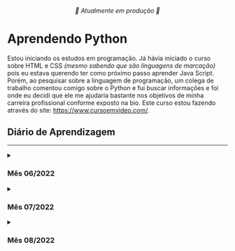 <h6 align="center"> 🚧 Atualmente em produção 🚧 </h6>
<h1> Aprendendo Python </h1>

Estou iniciando os estudos em programação.
Já hávia iniciado o curso sobre HTML e CSS _(mesmo sabendo que são linguagens de marcação)_ pois eu estava querendo ter como próximo passo aprender Java Script. Porém, ao pesquisar sobre a linguagem de programação, um colega de trabalho comentou comigo sobre o Python e fui buscar informações e foi onde eu decidi que ele me ajudaria bastante nos objetivos de minha carreira profissional conforme exposto na bio.
<a> Este curso estou fazendo através do site: <https://www.cursoemvideo.com/>.</a>

<h2>Diário de Aprendizagem</h2>

---
<details>
<summary><h3>Mês 06/2022</h3></summary>
<details>   
   <summary>03/06/2022</summary>
   
* Aprendi como subir finalmente do PyCharm para o GitHub, eu havia feito sem querer inicialmente, mas agora entendi como funciona a ferramenta.
* Aprendi a estilizar um pouco melhor o GitHub para ficar mais amigável aos parceiros que quiserem colaborar comigo. _(Sejam todos bem vindos)_
</details>

<details>   
   <summary>04/06/2022</summary>

* Por não ter conseguido resolver o exercício 86 e 87 tão satisfatóriamente quanto eu gostaria, eu decidi reassistir às aulas 17 e 18 do curso em vídeo. (Assisti também alguns exercícios pois dentro dos exercícios às vezes o professor insere informações importantes.)
    * Aula 17: [link para a aula](<https://www.cursoemvideo.com/curso/python-3-mundo-3/aulas/listas-em-python/modulos/listas-parte-1/>)
    * Aula 18: [link para a aula](<https://www.cursoemvideo.com/curso/python-3-mundo-3/aulas/listas-em-python/modulos/listas-parte-2/>)
* Entendi que meu erro no exercício 86 foi de não deixar preparada a variável "matriz_numeros" já com os números zerados, devendo serem só substituídos. Pois por mais que o professor guanabara tivesse dito, eu tentei (teimosamente) inserir as informações com o método <code>.append()</code>, visto que eu não havia preenchido a variável com "0".
* Foi importante também que por falta de praticar a manipulação de string's eu havia esquecido como deixar um resultado da forma como eu quero como por exemplo o resultado ser em 5 caractéres e centralizado, usando o comando <code>:^5</code>.
</details>

<details>   
   <summary>08/06/2022</summary>

* No final de semana do dia 04/06, fiquei bastante ruim com uma gripe muito forte. Até suspeitei de COVID, mas graças a Deus o resultado foi negativo para a doença mas vamos lá, sem chorumelas!
* Na atualização de hoje é que fui cair na real que a variável <code>matriz_numeros[l][c]</code> onde <code>[l][c]</code> trata-se dos respectivos índices dos valores da variável. Depois que entendi isso ficou mais fácil, mesmo assim, precisei assistir o vídeo da resolução do exercício mais uma vez para consertar alguns erros. Identifiquei também que cada vez que faço comentários sobre cada passo, consigo absorver melhor o conhecimento do que estou fazendo.
* Estou também apendendo e mexer no aplicativo notion do site <notion.so>, muito bacana. Dá pra fazer muita coisa nele!
</details>

<details>   
   <summary>18/06/2022</summary>

* Fiquei bastante dia sem estudar e isso me deixou muito triste comigo mesmo, me mantenho empenhado em aprender, porém, a desculpa dessa vez foi a visita de meu pai que chegou de viagem e como vejo ele poucas vezes no ano, dei prioridade a ele.
* Hoje finalizei os exercícios 088 e 089. Fiquei bravo comigo mesmo pois percebi que fiz o exercício 088 mais copiando do que de fato aprendendo, sorte a minha que me exijo bastante comentando cada string o que me ajuda a absorver as informações.
* No Exercício 088: Apesar de copiar, pode reparar que fiz ao meu modo o que deu um toque de originalidade. Eu havia me esquecido do detalhe em fazer a cópia da lista que usa o serguinte termo <code>[:]</code>. Isso é muito importante na manipulação das listas. Esse termo quer dizer cópia e se assemelha bastante à manipulação de strings onde ao ter uma string qualquer com uma informação, podemos colocar que queremos do índice 3 até o índice 5 <code>[3:5]</code> ou do índice 4 até o final da string <code>[4:]</code>.
* No Exercício 089: Pode observar que fiz ao meu modo, onde gostei mais da minha solução à solução do prof. Guanabara, pois pude praticar mais a manipulação das listas e, mesmo que na lista composta dele tenha uma lista a mais, eu conseguiria inseri-la com facilidade. Só não fiz por não me parecer lógico criá-la (sei que se trata de exercício, mas achei que dessa forma pratiquei mais).
* Gostei também de relembrar a manipulação das strings, visto que tenho quase "toc" por ver tabelas desorganizadas. 
```Python
print(f'{i:<4}{a[0]:<15}{a[3]:>4.1f}')
```
</details>

<details>   
   <summary>20/06/2022</summary>

* Hoje consegui somente assistir a aula 19 do curso de Python do curso em vídeo, fiz diversas anotações das quais vou compartilhar com vocês aqui embaixo.
    * Link para a [Aula 19](https://www.cursoemvideo.com/curso/python-3-mundo-3/aulas/dicionarios-em-python/modulos/dicionarios/)


<h5>Dicionário</h5>

* Os dicionários são descritos em <code>{}</code>.

* Para adicionar novas chaves (keys) à lista com dicionários, não é necessário usar o <code>append()</code>, basta declarar o novo elemento como no exemplo:

```Python
In[]
dados = {'nome': 'Thiago', 'idade': 35}
dados['sexo'] = 'M'
print(dados)

Out[]
{'nome': 'Thiago', 'idade': 35, 'sexo': 'M'}
```

* Para remover os dados, podemos usar o parâmetro <code>del()</code>.

```Python
In[]
dados = {'nome': 'Thiago', 'idade': 35, 'sexo': 'M'}
dados del ['idade']

print(dados)

Out[]
{'nome': 'Thiago', 'sexo': 'M'}
``` 

* Outra forma de se fazer um dicionário é:

```Python
filme = {'título = Stars Wars
         'ano' = 1977
         'diretor' = 'Geroge Lucas'}
```
O elementos como ‘título’, ‘ano’ e ‘diretor’, são conhecidos no python como chaves (Key’s)

* É importante identificarmos as diferenças entre: Values, Keys e Items. Conforme demonstrações baixo:
  * <code>Values</code>, são as infomações de dentro das keys
  * As <code>Keys</code> são semelhantes aos índices em uma lista.
  * Os <code>Items</code> são todas as informações da lista como Keys e Values. São muito bem utilizadas nas estruturas de repetições.
  
* Nas estruturas de repetições, podemos misturar as 3 formas de estruturas (tuplas, listas e dicionários) podendo ser criado criado uma lista de locadoras (por exemplo) e cada índice dessa lista possuir um dicionário com Keys informando o título, o ano e o diretor.
  
Ou seja um <code>print()</code> nessa estrutura seria da seguinte maneira:

```Python
locadora = [{'titulo': 'Star Wars', 'ano': 1977, 'diretor': 'George Lucas'}, {{'titulo': 'Avangers', 'ano': 2012, 'diretor': 'Joss Whedon'}

In[]
print(locadora[0]['ano'])
print(locadora[1]['titulo'])

Out[]
1977
Avangers
```
 
* No caso de criar cópias de dicionários ou inserir um dicionário dentro de uma lista, temos que fazer da seguinte maneira:

```Python
In[]

estado = dict()  # Cria o dicionário "estado".
brasil = list()  # Cria uma lista "brasil".

for c in range(3):  # Laço de repetição para receber inputs
    estado['uf'] = str(input('Unidade Federativa: '))  # Captura informação para inserir dentro do dicionário "estado" na key 'uf'.
    estado['sigla'] = str(input('Sigla do estado: '))  # Captura informação para inserir dentro do dicionario " estado na key 'sigla'.
    brasil.append(estado.copy())  # INSERE UMA CÓPIA DO ESTADO DENTRO DA LISTA BRASIL. ANTES QUANDO INSERIAMOS UMA LISTA DENTRO DA OUTRA USÁVAMOS O FATIAMENTO DE STRING [:].
    
for e in brasil:  # Cria laço de repetição para ler dentro da lista brasil.
    for u, s in e.items():  # Cria laço de repetição para ler dentro dos dicionários que estão dentro da lista brasil (utilizo o "e" e não o estado, pois ele está subordinado (identado) ao "for" acima.)
        print(f'O campo {u} tem valor {s}')  # Imprime os resultados dos dicionários em f'string.


Terminal[]

Unidade Federativa: "MATO GROSSO"
Sigla do estado: "MT"
Unidade Federativa: "SÃO PAULO"
Sigla do estado: "SP"
Unidade Federativa: "ACRE"
Sigla do estado: "AC"

Out[]

O campo uf tem valor MATO GROSSO
O campo sigla tem valor MT
O campo uf tem valor SÃO PAULO
O campo sigla tem valor SP
O campo uf tem valor ACRE
O campo sigla tem valor AC

```
Como podemos observar no caso de listas usávamos o fatiamento de string que demosntra o total da string <code>[:]</code>. Para dicionários usa o métido próprio chamado <code>copy()</code>.

*  Aprendi também a realçar blocos de código em _markdown_, para ficar mais amigável o entendimento com vocês. Muito legal.
</details>

<details>   
   <summary>25/06/2022</summary>

* Hoje somente criei os exercícios, nem tentei executá-los pois tive um dia bastante corrido e gostaria de ao menos ter deixado isso pronto hoje. Sei que foi bastante rapido, porém, me comprometo no próximo commit ter um progresso melhor.
</details>

<details>   
   <summary>26/06/2022</summary>

* Na resolução dos exercícios de hoje, fiz com facilidade o exercício 090, porém o 091 tive dificuldades pois além do professor ensinar um novo import, eu estava tentando criar dicionários com nome e jogo para depois inserir no dicionário, como não consegui, tentei fazer como na explicação da aula 19 e fazer como lista, porém, sem sucesso.
Mas pude perceber que não é o caminho totalmente errado, pois no import do <code>operator</code>, ele tranforma o dicionário em lista, pois inicialmente o prof. Guanabara até chegou de orientar a colocar o "ranking" como dicionário e o <code>operator</code> transformou o dicionário em lista. Com isso, me despertou a curiosidade de fazer como eu estava imaginando, bater um pouco a cabeça e tentar concluir o exercício como fiz inicialmente e depois usar o método <code>sort()</code> na lista de cada jogada.
</details>

<details>   
   <summary>28/06/2022</summary>

* Hoje senti muita facilidade em ambos os exercícios:
    * Exercício 092:
    * Notei que o prof. Guanabara, utilizou um import diferente do que vinha utilizando como aconteceu nos exercícios 032 e 039 (não li sobre o import do <code>datetime</code> que ele utilizou dessa vez);
    * Notei também que fiz codei diferente dele, conforme abaixo.
```python
Prof_Guanabara[]
trabalhador = dict()
trabalhador['nome'] = str(input('Nome: '))
...

Thiago[]
trabalhador = {'nome': str(input('Nome: ')).strip().upper(),
               'idade': date.today().year - int(input('Ano de nascimento: ')),
               'ctps': int(input('Nº CTPS (0 se não tem): '))}

```
   
   * Exercício 093:
      * Fizemos um pouco diferentes, porém dessa vez, gostei mais da minha solução, visto que tive a atenção de enumerar para o usuário preencher no relatório a informação da primeira partida mostrando o número 1 e o prof. fez mostrando o índice da lista (deu mólim professor. rsrsrs. Abçs).
      * Outro detalhe que gostei mais também, foi que no último _print_, pude treinar utilizando a toda a parte do fatiamento mesclando key com chave. Foi muito legal.
</details>
</details>


<details>
  
<summary><h3>Mês 07/2022</h3></summary>
<details>
   <summary>02/07/2022</summary>

* Solucionei o exercício 094. Foi muito divertido resolver ele, apesar de quebrar um pouco a cabeça. A primeira parte que foi de escrever o programa em si, foi até facil, fazendo as validações e tudo mais.

* Na hora de imprirmir os resultados foi que quebrei um pouco mais a cabeça, foi bom que aprendi sozinho uma forma diferente da que o prof. Guanabara ensina e gostei de fazê-lo dessa forma, por isso até permaneci desse jeito.
</details>

<details>
   <summary>13/07/2022</summary>
   
* Assisti a aula 20 do mundo 3 do curso em vídeo, muito bom aprendi sobre funções sem parâmetros, com parâmetros e com listas.
    * Segue link para [Aula 20](<https://www.cursoemvideo.com/curso/python-3-mundo-3/aulas/funcoes-em-python/modulos/funcoes-parte-1/>)

* Compartilhando o aprendizado...
    * Para criar uma função basta chamar o método <code>def()</code>, simples assim e assim criar diversas *rotinas* que o programa irá te ajudar fazer.

* Função sem Parâmetros: Para chamar uma função sem parâmetros, basta chamar o método <code>def()</code>, descrever o nome da função, colocar os <code>()</code> e abaixo e aninhado (identado), programar a função a ser criada. Ex:
        
```python
IN[]

def lin():
print('-' * 30)
# O Python pede duas linhas após as funções


lin()
print('  THIAGO PINTO É BOM ')
lin()

OUT[]
------------------------------
  THIAGO PINTO É BOM 
------------------------------
```

* Função *com* Parâmetros: Para chamar uma função com parâmetros, basta chamar o método <code>def</code>, descrever o nome da função, colocar os <code>()</code> onde dentro dele estará o nome do parâmetro a ser colocado na função ex: <code>(txt)</code> e abaixo e aninhado (identado), programar a função a ser criada. Ex:
        
        
```python

IN[]


def título(txt):
    print('-' * 30)
    print(txt)
    print('-' * 30)


título('   THIAGO É MUITO BOM!    ')

OUT[]
------------------------------
   THIAGO É MUITO BOM!    
------------------------------
```

* outros exemplos de parâmetros são:
    
```python
IN[]


def soma(a, b):
    s = a + b
    print(s)


# Programa Principal
soma(4, 5)
soma(8, 9)
soma(2, 1)
soma(b=3, a=18)  # Pode-se inclusive indicar qual é cada parâmetro, inclusive sem seguir a ordem de parâmetros criada na função.

"""# soma(4)"""  # Essa função dará erro, pois a função criada, pede dois parâmetros "(a, b) e foi colocado somente 1 "4".


OUT[]

9
17
3
21
```

```python
IN[]

def soma(a, b):
    print(f'A = {a} e B = {b}')
    s = a + b
    print(f'A soma de A + B é: {s}')
    print(s)


# Programa Principal
soma(b=4, a=5)

OUT[]
A = 5 e B = 4
A soma de A + B é: 9
9
```

* Podemos também empacotar funções (coisa que várias linguagens não fazem) onde a única diferença da forma anterior é somente colocar um "*" antes do nome do parâmetro como nos exemplos abaixo.

```python
IN[]

def contador(* núm):
    print(núm)


contador(5, 6, 9)
contador(3, 2, 1)
contador(9, 8, 5, 1, 3, 8, 7)

OUT[]

(5, 6, 9)
(3, 2, 1)
(9, 8, 5, 1, 3, 8, 7)

```

```python
IN[]

def contador(* núm):
    for valor in núm:
        print(f'{valor} | ', end='')
    print('FIM!')


contador(5, 6, 9)
contador(3, 2, 1)
contador(9, 8, 5, 1, 3, 8, 7)

OUT[]
5 | 6 | 9 | FIM!
3 | 2 | 1 | FIM!
9 | 8 | 5 | 1 | 3 | 8 | 7 | FIM!
```

```python
IN[]
def contador(* núm):
    tam = len(núm)
    print(f'Recebi os valores {núm} eles tem o tamanho de {tam} números.')


contador(5, 6, 9)
contador(3, 2, 1, 0)
contador(9, 8, 5, 1, 3, 8, 7)

OUT[]
Recebi os valores (5, 6, 9) eles tem o tamanho de 3 números.
Recebi os valores (3, 2, 1, 0) eles tem o tamanho de 4 números.
Recebi os valores (9, 8, 5, 1, 3, 8, 7) eles tem o tamanho de 7 números.
```

* Função com listas: Essas funções vão ser bastante úteis, visto que nas formas anteriores, os resultados das funções saem como tuplas. Porém da forma abaixo, elas saem como lista o que pode ser interessante para criar diversas funções bem específicas. veja alguns exemplos.
    
    
```python
IN[]
def dobra(lst):
    pos = 0
    while pos < len(lst):
        lst[pos] *= 2
        pos += 1


valores = [6, 3, 9, 1, 0, 2]
dobra(valores)
print(valores)

OUT[]
[12, 6, 18, 2, 0, 4]
```

```python
IN[]

def soma(* valores):
    s = 0
    for num in valores:
        s += num
    print(f'Somando os valores{valores}, temos {s}.')


soma(5, 2)
soma(2, 9, 4)


OUT[]

Somando os valores(5, 2), temos 7.
Somando os valores(2, 9, 4), temos 15.
```

* Aproveitei o embalo e já fiz o exercício 096 que foi bastante intuitivo, pois agora tenho que me forçar a pensar na forma de criação das funções e seuas interações.
</details>

<details>
   <summary>15/07/2022</summary>

* Na resolução do exercício 97, fiz um pouco diferente do prof. Guanabara, mas a forma dele foi mais inteligente.
* No exercício 98, comecei até bem, porém, não tive os insights para terminar o exercício sozinho. Tive que olhar a solução do professor. Apesar de serem soluções que já aprendi, vejo que tenho que buscar a pensar mais como fatiar cada processo que o programa tem que fazer e observar mais qual string deve vir primeiro e suas corretas indentações. Mas no geral, sei que tive a idéia correta. Só não consegui implementar.

</details>

<details>
   <summary>23 e 25/07/2022</summary>

* Após alguns dias sem estudar e já sofrendo abstinência, no dia 23/07 decidi fazer o exercício 99 sem relembrar a aula 20, pois queria trabalhar um pouco minha memória. Como não consegui compreender a montagem inicial da solução do exercício, tive dificuldades e decidi no dia 23 mesmo ver a resposta e fazer junto com o professor. Pode observar que tentei, pois partes do script que fiz está diferente do professor pois reaproveitei o que eu já havia produzido.
* No dia 25, decidi recriar o exercício (99b) para tentar fazer sem olhar buscando fazer do meu jeito. Como comecei tarde, acabei não criando a funcionalidade sleep pois identifiquei que na versão que estou utilizando do pyhton (2022.1.3) ainda persiste a inconsistencia na biblioteca dentro da função conforme dito pelo professor. Como já tem quase um ano do vídeo criado, começo a me perguntar... Será que é uma inconsistencia mesmo?

</details>
</details>

<details>
<summary><h3>Mês 08/2022</h3></summary>

<details>
   <summary>09/08/2022</summary>

* Retornei aos estudos novamente já resolvendo o exercício 100. Porém para resolvê-lo precisei relembrar a aula 20 e daí foi fácil, foi só jogar as funções na tela e correr pro abraço.
* Aproveitei já assisti a aula 21 que ficou bem cumprida e vou tentar resumir a aula aqui amanhã no meu horário de almoço.
* Já criei também os exercícios 101 a 106 para começar a fazer também nessa semana.
</details>

<details>
   <summary>22/08/2022</summary>

* Sim... Estou devendo o resumo da aula 21, mas vou repassar para vocês assim que possível, pois não quero fazer somente colando aqui no corpo do README, quero fazer com todas as imagens e detalhes que vocês merecem.
* Resolvi as aulas 101 a 103 hoje aproveitando mais um momento de enfermidade que tive (já aproveitei e tomei uma benzetacil pra resolver de vez isso. Caso não saiba o que é, veja um vídeo do Thiago Ventura no youtube, é bem engraçado o jeito dele falar da experiência que ele teve ao tomá-la também).
CHEEEGAAAA de enrolação, bora pras observações.
    * Ex101 - Consegui fazê-lo com tranquilidade porém eu havia me esquecido de como utilizar a função <code>date</code> após a importação da biblioteca <code>datetime</code>, depois que relembrei assistindo a parte do vídeo onde demonstrava, pausei, e daí executei o exercício e vi que havia dado tudo certo. Sabia no fundo que esse era o único erro.
    * ex102 - Resolvi sozinho, Um desafio que tive, foi entender que o show vem como padrão <code>True</code> depois de fazer alguns testes, entendi que tem que começar com <code>False</code> e daí beleza. O único problema é que me faltou criatividade ao final em descrever na formula finalizando o total da fatoração com o símbolo de "=". Mas a formula estava OK também. Muito legal.
    * ex103 - Tive duas situações, primeiro que barrei na questão do número de gols não aceitar o 0, portanto, depois de quebrar um pouco a cabeça, decidi olhar a forma de resolver o exercício e aí comprendi e uma coisa me chamou a atenção, vi que o professor Guanabara não chamou a função <code>ficha()</code> dele. Aliás, corrijo aqui o que eu estava escrevendo, vi sim que ele chamou a função <code>ficha()</code> quando estava validando a variável <code>n</code>. A outra situação é que eu não consegui fazer com que o parâmetro "desconhecido" no meu parâmetro <code>nome_jogador()</code> ficasse como opicional já com a descrição "<desconhecido>".
OBS: Será que estou ficando preguiçoso demais ao estudar olhando diretamente o resultado no vídeo do respectivo exercício? Acho que eu deveria "googlar" mais ao invés de buscar o resultado no exercício. Puxando na memória aqui... Eu fazia isso com mais afinco no início, agora eu faço sim, porém com menos perseverança.
</details>

 <details>
 <summary>26/08/2022</summary>

* Resolvi os exercícios 104 a 106 aproveitando uma folga no serviço.
   * Ex104 - Consegui resolver, porém assistindo a resposta do exercício. O Conceito em si, eu consegui fazer mas não dava a resposta de forma satisfatória, por isso decidi assistir o vídeo.
   * Ex105 - Eu estava tentando fazer o exercício construindo as formulas e com isso, tive dificuldades em concluir o exercício. Para verificar onde estava errando, eu busquei assistir o vídeo da resposta e pude verificar que o professor estava fazendo de forma bem mais simples. Parei de assistir o vídeo ainda no início (quano identifiquei a proposta do professor) e concluí daí pra frente. Foi satisfatório também apesar de ter assistido a resposta.
   * Ex106 - Consegui chegar ao resultado final, porém, quanto a colocar as perfumarias, foi bom relembrar (quero criar aqui um repositório somente com informações e dicas de como usar as cores com o código ANSI para que no futuro eu possa usar quando necessário e deixar colaborativo com quem nos acompanha.
</details>

<details>
<summary>27 e 28/08/2022</summary>

* Assiti a aula 22, a qual já vou compartilhar aqui com vocês e resolução do exercício 107.

   <details>
   <summary><h4>MODULARIZAÇÃO</h4></summary>
   Trata-se de dividir o programa em módulos de forma a possibilitar sua melhor compreensão em leitura, bem como também sua manutenção, dividindo-o em várias partes (vários módulos).

   Um exemplo simbólico disso é quando precisamos criar um programa como o abaixo.

   ```Python
   def fatorial(n):
       f = 1
       for c in range(1, n+1):
           f *= c
       return f


   def dobro(n):
       return n * 2


   def triplo(n):
       return n * 3


   num = int(input("Digite um valor: "))
   fat = fatorial(num)
   print(f'O fatorial de {num} é {fat}.')
   print(f'O dobro de {num} é {dobro(num)}.')
   print(f'O triplo de {num} é {triplo(num)}.')
   ```

   Ocorre que o programa fica um pouco grande e para melhor dividi-lo, foi decidido que teremos que separar as funções em outro módulo.

   Com isso, basta criar um novo arquivo com extensão *.py, nomear o arquivo como por exemplo “uteis.py”, colocar as funções nela e no arquivo do programa principal, importar as funções usando o método <code>import</code>.

   Com isso as funções também deverão ser renomeadas conforme abaixo.

   * Arquivo programa principal
   ```Python
   import uteis

   num = int(input("Digite um valor: "))
   fat = uteis.fatorial(num)
   print(f'O fatorial de {num} é {fat}.')
   print(f'O dobro de {num} é {uteis.dobro(num)}.')
   print(f'O triplo de {num} é {uteis.triplo(num)}.')
   ```

   * Arquivo “uteis.py”
   ```Python
   def fatorial(n):
       f = 1
       for c in range(1, n+1):
           f *= c
       return f


   def dobro(n):
       return n * 2


   def triplo(n):
       return n * 3
   ```
   
   * É importante também ressaltar que podemos usar o método <code>from [nome do módulo] import [nome da função]</code> para que se possa importar somente as funções necessárias e não custar memória de processamento de todo o módulo como somente na função <code>import</code>
   </details>
   
   <details>
   <summary><h4>PACOTES</h4></summary>
   Os pacotes nada mais são que pastas para que armazenam modulações de forma a organizá-las como por exemplo, dividi-las por assunto conforme imagem abaixo.
   
   ![image](https://user-images.githubusercontent.com/91860056/187089210-96645293-e831-412e-a94e-ed3312518f90.png)
   
   Com isso, podemos organiza-los melhor:
   
   ![image](https://user-images.githubusercontent.com/91860056/187089273-1427ef97-3ca2-4809-b67e-2f205c1c1400.png)
   
   E para os pacotes, em sua maioria, teremos que ter os arquivos "__init__.py" em cada um deles conforme demonstrado abaixo.
   
   ![image](https://user-images.githubusercontent.com/91860056/187089295-d3c94e6c-3492-436c-a680-b34dc1e86327.png)

* Ex107 - Criei as pastas conforme recomendado pelo professor Guanabara (Por isso, excluí o arquivo anterior denominado (ex.107.py).
![image](https://user-images.githubusercontent.com/91860056/187089571-c3bfd8e4-34c9-43e2-899b-0504b0c17827.png)

   Resolvi o exercício com facilidade, criei até mais funções para praticar. Contudo, eu havia criado cada função já com a função <code>return</code> com a formula, direto e objetivo. Mas, como o professor orientou a criar a variável <code>res</code> (já visualizando soluções futuras) já fiz o devido ajuste conforme orientado.
      
</details>



</details>
